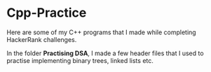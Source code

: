 # Cpp-Practice

Here are some of my C++ programs that I made while completing HackerRank challenges.

In the folder **Practising DSA**, I made a few header files that I used to practise implementing binary trees, linked lists etc.
